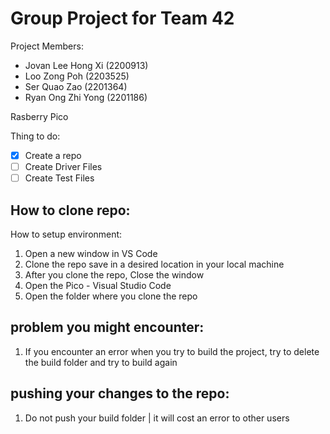 # Group Project for Team 42

Project Members:
- Jovan Lee Hong Xi (2200913)
- Loo Zong Poh (2203525)
- Ser Quao Zao (2201364)
- Ryan Ong Zhi Yong (2201186)

Rasberry Pico

Thing to do:
- [x] Create a repo
- [ ] Create Driver Files
- [ ] Create Test Files

## How to clone repo:
How to setup environment:
1. Open a new window in VS Code
2. Clone the repo save in a desired location in your local machine
3. After you clone the repo, Close the window
4. Open the Pico - Visual Studio Code 
5. Open the folder where you clone the repo

## problem you might encounter:
1. If you encounter an error when you try to build the project, try to delete the build folder and try to build again

## pushing your changes to the repo:
1. Do not push your build folder | it will cost an error to other users


